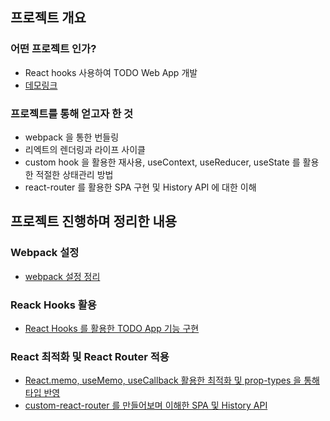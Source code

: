 ## 프로젝트 개요

### 어떤 프로젝트 인가?  

- React hooks 사용하여 TODO Web  App 개발
- [데모링크](https://codesquad-react-todo.herokuapp.com/)

### 프로젝트를 통해 얻고자 한 것 

- webpack 을 통한 번들링 
- 리엑트의 렌더링과 라이프 사이클
- custom hook 을 활용한 재사용, useContext, useReducer, useState 를 활용한 적절한 상태관리 방법
- react-router 를 활용한 SPA 구현 및 History API 에 대한 이해  

## 프로젝트 진행하며 정리한 내용

### Webpack 설정

- [webpack 설정 정리](./doc/webpack)

### Reack Hooks 활용 

- [React Hooks 를 활용한 TODO App 기능 구현](./doc/step18.md)  

### React 최적화 및 React Router 적용 

- [React.memo, useMemo, useCallback 활용한 최적화 및  prop-types 을 통해 타입 반영](./doc/step19.md)
- [custom-react-router 를 만들어보며 이해한 SPA 및 History API](https://github.com/P-iknow/custom-react-router)  